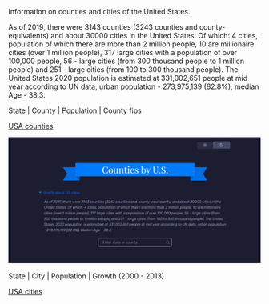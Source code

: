 Information on counties and cities of the United States.

As of 2019, there were 3143 counties (3243 counties and county-equivalents) and about 30000 cities in the United States. Of which: 4 cities, population of which there are more than 2 million people, 10 are millionaire cities (over 1 million people), 317 large cities with a population of over 100,000 people, 56 - large cities (from 300 thousand people to 1 million people) and 251 - large cities (from 100 to 300 thousand people). The United States 2020 population is estimated at 331,002,651 people at mid year according to UN data, urban population - 273,975,139 (82.8%), median Age - 38.3.

State | County | Population | County fips

[USA counties](https://recreatorus.github.io/usa-counties-cities/index.html 'watch demo')

![scan](usa-county.png)

State | City | Population | Growth (2000 - 2013)

[USA cities](https://recreatorus.github.io/usa-counties-cities/usa-city.html 'watch demo')


